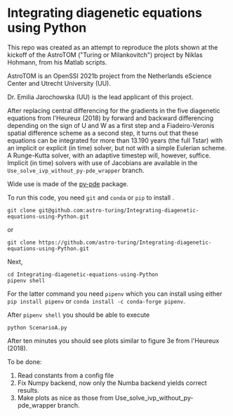 # Integrating diagenetic equations using Python

This repo was created as an attempt to reproduce the plots shown at the kickoff of the AstroTOM ("Turing or Milankovitch") project by Niklas Hohmann, from his Matlab scripts. 

AstroTOM is an OpenSSI 2021b project from the Netherlands eScience Center and Utrecht University (UU).

Dr. Emilia Jarochowska (UU) is the lead applicant of this project.

After replacing central differencing for the gradients in the five diagenetic equations from l'Heureux (2018) by forward and backward differencing depending on the sign of U and W as a first step and a Fiadeiro-Veronis spatial difference scheme as a second step, it turns out that these equations can be integrated for more than 13.190 years (the full Tstar) with an implicit or explicit (in time) solver, but not with a simple Eulerian scheme. A Runge-Kutta solver, with an adaptive timestep will, however, suffice.
Implicit (in time) solvers with use of Jacobians are available in the `Use_solve_ivp_without_py-pde_wrapper` branch.

Wide use is made of the [py-pde](https://py-pde.readthedocs.io/en/latest/) package.

To run this code, you need `git` and `conda` or `pip` to install .
```
git clone git@github.com:astro-turing/Integrating-diagenetic-equations-using-Python.git
```
or 
```
git clone https://github.com/astro-turing/Integrating-diagenetic-equations-using-Python.git
```
Next,
```
cd Integrating-diagenetic-equations-using-Python
pipenv shell
```

For the latter command you need `pipenv` which you can install
using either
`pip install pipenv`
or
`conda install -c conda-forge pipenv`.

After `pipenv shell` you should be able to execute

```
python ScenarioA.py
```

After ten minutes you should see plots similar to figure 3e from l'Heureux (2018).

To be done:
1) Read constants from a config file
2) Fix Numpy backend, now only the Numba backend yields correct results.
3) Make plots as nice as those from Use_solve_ivp_without_py-pde_wrapper branch.
